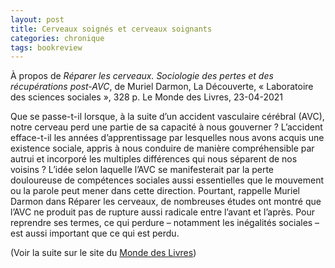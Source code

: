 ```yaml
---
layout: post
title: Cerveaux soignés et cerveaux soignants
categories: chronique
tags: bookreview
---
```


À propos de <i>Réparer les cerveaux. Sociologie des pertes et des récupérations post-AVC</i>, de Muriel Darmon, La Découverte, « Laboratoire des sciences sociales », 328 p.
Le Monde des Livres, 23-04-2021

Que se passe-t-il lorsque, à la suite d’un accident vasculaire cérébral (AVC), notre cerveau perd une partie de sa capacité à nous gouverner ? L’accident efface-t-il les années d’apprentissage par lesquelles nous avons acquis une existence sociale, appris à nous conduire de manière compréhensible par autrui et incorporé les multiples différences qui nous séparent de nos voisins ? L’idée selon laquelle l’AVC se manifesterait par la perte douloureuse de compétences sociales aussi essentielles que le mouvement ou la parole peut mener dans cette direction. Pourtant, rappelle Muriel Darmon dans Réparer les cerveaux, de nombreuses études ont montré que l’AVC ne produit pas de rupture aussi radicale entre l’avant et l’après. Pour reprendre ses termes, ce qui perdure – notamment les inégalités sociales – est aussi important que ce qui est perdu.

(Voir la suite sur le site du [Monde des Livres](https://www.lemonde.fr/livres/article/2021/04/23/reparer-les-cerveaux-de-muriel-darmon-cerveaux-soignes-et-cerveaux-soignants_6077842_3260.html))
